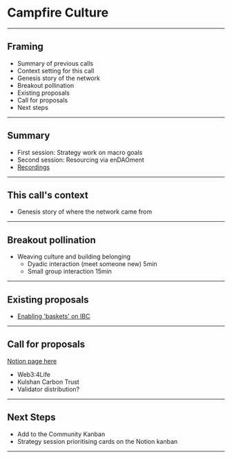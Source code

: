 # Campfire Culture
---
 
## Framing
- Summary of previous calls
- Context setting for this call
- Genesis story of the network
- Breakout pollination
- Existing proposals
- Call for proposals
- Next steps
---

## Summary
- First session: Strategy work on macro goals
- Second session: Resourcing via enDAOment
- [Recordings](https://www.youtube.com/channel/UCGnYBZjDhyDFmtpeqr4apSw)
---


## This call's context
- Genesis story of where the network came from
---

## Breakout pollination
- Weaving culture and building belonging
	- Dyadic interaction (meet someone new) 5min
	- Small group interaction 15min
---

## Existing proposals
- [Enabling 'baskets' on IBC]([https://commonwealth.im/regen/discussion/3842-software-upgrade-proposal-regen-ledger-v30](https://commonwealth.im/regen/discussion/3842-software-upgrade-proposal-regen-ledger-v30))
---

## Call for proposals
[Notion page here](https://regenfoundation.notion.site/e1581a1d2d08427eb9a130d5a1448ac9?v=bb44ab23841d44cc851e795146fe77f7)
- Web3:4Life
- Kulshan Carbon Trust
- Validator distribution?
---

## Next Steps
- Add to the Community Kanban
- Strategy session prioritising cards on the Notion kanban
---

